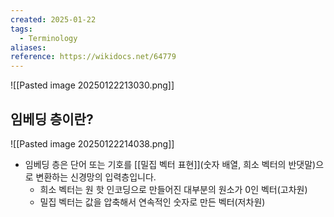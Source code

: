 ```yaml
---
created: 2025-01-22
tags:
  - Terminology
aliases: 
reference: https://wikidocs.net/64779
---
```

![[Pasted image 20250122213030.png]]

## 임베딩 층이란?
![[Pasted image 20250122214038.png]]
- 임베딩 층은 단어 또는 기호를 [[밀집 벡터 표현]](숫자 배열, 희소 벡터의 반댓말)으로 변환하는 신경망의 입력층입니다.
	- 희소 벡터는 원 핫 인코딩으로 만들어진 대부분의 원소가 0인 벡터(고차원)
	- 밀집 벡터는 값을 압축해서 연속적인 숫자로 만든 벡터(저차원)